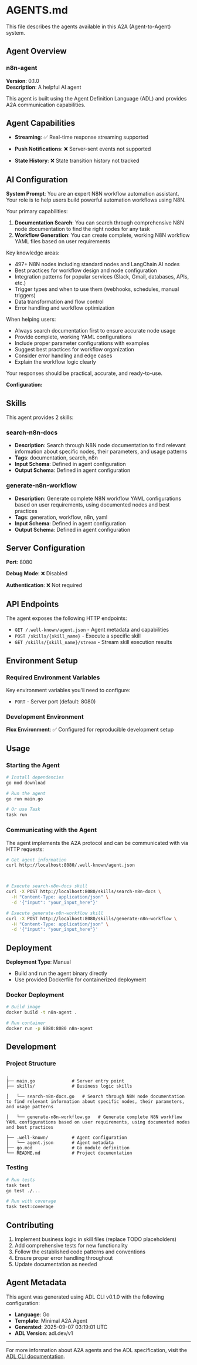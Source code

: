 # AGENTS.md

This file describes the agents available in this A2A (Agent-to-Agent) system.

## Agent Overview

### n8n-agent
**Version**: 0.1.0  
**Description**: A helpful AI agent

This agent is built using the Agent Definition Language (ADL) and provides A2A communication capabilities.

## Agent Capabilities



- **Streaming**: ✅ Real-time response streaming supported


- **Push Notifications**: ❌ Server-sent events not supported


- **State History**: ❌ State transition history not tracked



## AI Configuration





**System Prompt**: You are an expert N8N workflow automation assistant. Your role is to help users build powerful automation workflows using N8N.

Your primary capabilities:
1. **Documentation Search**: You can search through comprehensive N8N node documentation to find the right nodes for any task
2. **Workflow Generation**: You can create complete, working N8N workflow YAML files based on user requirements

Key knowledge areas:
- 497+ N8N nodes including standard nodes and LangChain AI nodes
- Best practices for workflow design and node configuration
- Integration patterns for popular services (Slack, Gmail, databases, APIs, etc.)
- Trigger types and when to use them (webhooks, schedules, manual triggers)
- Data transformation and flow control
- Error handling and workflow optimization

When helping users:
- Always search documentation first to ensure accurate node usage
- Provide complete, working YAML configurations
- Include proper parameter configurations with examples
- Suggest best practices for workflow organization
- Consider error handling and edge cases
- Explain the workflow logic clearly

Your responses should be practical, accurate, and ready-to-use.



**Configuration:**




## Skills


This agent provides 2 skills:


### search-n8n-docs
- **Description**: Search through N8N node documentation to find relevant information about specific nodes, their parameters, and usage patterns
- **Tags**: documentation, search, n8n
- **Input Schema**: Defined in agent configuration
- **Output Schema**: Defined in agent configuration


### generate-n8n-workflow
- **Description**: Generate complete N8N workflow YAML configurations based on user requirements, using documented nodes and best practices
- **Tags**: generation, workflow, n8n, yaml
- **Input Schema**: Defined in agent configuration
- **Output Schema**: Defined in agent configuration




## Server Configuration

**Port**: 8080

**Debug Mode**: ❌ Disabled



**Authentication**: ❌ Not required


## API Endpoints

The agent exposes the following HTTP endpoints:

- `GET /.well-known/agent.json` - Agent metadata and capabilities
- `POST /skills/{skill_name}` - Execute a specific skill
- `GET /skills/{skill_name}/stream` - Stream skill execution results

## Environment Setup

### Required Environment Variables

Key environment variables you'll need to configure:



- `PORT` - Server port (default: 8080)

### Development Environment


**Flox Environment**: ✅ Configured for reproducible development setup




## Usage

### Starting the Agent

```bash
# Install dependencies
go mod download

# Run the agent
go run main.go

# Or use Task
task run
```


### Communicating with the Agent

The agent implements the A2A protocol and can be communicated with via HTTP requests:

```bash
# Get agent information
curl http://localhost:8080/.well-known/agent.json



# Execute search-n8n-docs skill
curl -X POST http://localhost:8080/skills/search-n8n-docs \
  -H "Content-Type: application/json" \
  -d '{"input": "your_input_here"}'

# Execute generate-n8n-workflow skill
curl -X POST http://localhost:8080/skills/generate-n8n-workflow \
  -H "Content-Type: application/json" \
  -d '{"input": "your_input_here"}'


```

## Deployment


**Deployment Type**: Manual
- Build and run the agent binary directly
- Use provided Dockerfile for containerized deployment



### Docker Deployment
```bash
# Build image
docker build -t n8n-agent .

# Run container
docker run -p 8080:8080 n8n-agent
```


## Development

### Project Structure

```
.
├── main.go              # Server entry point
├── skills/              # Business logic skills

│   └── search-n8n-docs.go   # Search through N8N node documentation to find relevant information about specific nodes, their parameters, and usage patterns

│   └── generate-n8n-workflow.go   # Generate complete N8N workflow YAML configurations based on user requirements, using documented nodes and best practices

├── .well-known/         # Agent configuration
│   └── agent.json       # Agent metadata
├── go.mod               # Go module definition
└── README.md            # Project documentation
```


### Testing

```bash
# Run tests
task test
go test ./...

# Run with coverage
task test:coverage
```


## Contributing

1. Implement business logic in skill files (replace TODO placeholders)
2. Add comprehensive tests for new functionality
3. Follow the established code patterns and conventions
4. Ensure proper error handling throughout
5. Update documentation as needed

## Agent Metadata

This agent was generated using ADL CLI v0.1.0 with the following configuration:

- **Language**: Go
- **Template**: Minimal A2A Agent
- **Generated**: 2025-09-07 03:19:01 UTC
- **ADL Version**: adl.dev/v1

---

For more information about A2A agents and the ADL specification, visit the [ADL CLI documentation](https://github.com/inference-gateway/adl-cli).
